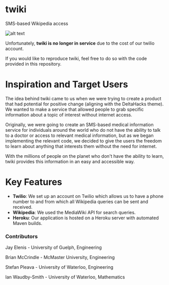 # twiki

SMS-based Wikipedia access

![alt text](https://raw.githubusercontent.com/wannabesmith/twiki/master/res/twiki.png)

Unfortunately, **twiki is no longer in service** due to the cost of our twilio account.

If you would like to reproduce twiki, feel free to do so with the code provided in this repository.

# Inspiration and Target Users

The idea behind twiki came to us when we were trying to create a product that had potential for positive change (aligning with the DeltaHacks theme). We wanted to make a service that allowed people to grab specific information about a topic of interest without internet access. 

Originally, we were going to create an SMS-based medical information service for individuals around the world who do not have the ability to talk to a doctor or access to relevant medical information, but as we began implementing the relevant code, we decided to give the users the freedom to learn about anything that interests them without the need for internet. 

With the millions of people on the planet who don't have the ability to learn, twiki provides this information in an easy and accessible way.

# Key Features

- **Twilio**: We set up an account on Twilio which allows us to have a phone number to and from which all Wikipedia queries can be sent and received.
- **Wikipedia**: We used the MediaWiki API for search queries.
- **Heroku**: Our application is hosted on a Heroku server with automated Maven builds.

### Contributors
Jay Elenis - University of Guelph, Engineering

Brian McCrindle - McMaster University, Engineering

Stefan Pleava - University of Waterloo, Engineering

Ian Waudby-Smith - University of Waterloo, Mathematics
